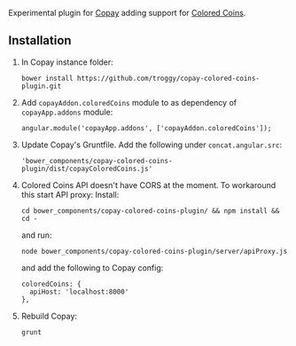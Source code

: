 Experimental plugin for [Copay](https://github.com/bitpay/copay) adding support for [Colored Coins](http://coloredcoins.org).

## Installation

1. In Copay instance folder:

    ````
    bower install https://github.com/troggy/copay-colored-coins-plugin.git
    ````

2. Add ``copayAddon.coloredCoins`` module to as dependency of ``copayApp.addons`` module:

     ````
     angular.module('copayApp.addons', ['copayAddon.coloredCoins']);
     ````

3. Update Copay's Gruntfile. Add the following under ``concat.angular.src``:

    ````
    'bower_components/copay-colored-coins-plugin/dist/copayColoredCoins.js'
    ````
4. Colored Coins API doesn't have CORS at the moment. To workaround this start API proxy:
   Install:

   ````
   cd bower_components/copay-colored-coins-plugin/ && npm install && cd -
   ````
   
   and run:
   
    ````
    node bower_components/copay-colored-coins-plugin/server/apiProxy.js
    ````
    
    and add the following to Copay config:
    
    ````
    coloredCoins: {
      apiHost: 'localhost:8000'
    },
    ````
    
5. Rebuild Copay:

    ````
    grunt
    ````
